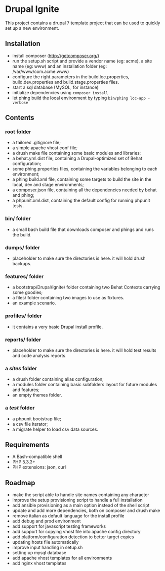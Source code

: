 Drupal Ignite
=============

This project contains a drupal 7 template project that can be used to quickly set up a new environment.


Installation
------------

* install composer (http://getcomposer.org/)
* run the setup.sh script and provide a vendor name (eg: acme), a site name (eg: www) and an installation folder (eg: /var/www/com.acme.www)
* configure the right parameters in the build.loc.properties, build.dev.properties and build.stage.properties files.
* start a sql database (MySQL, for instance)
* initialize dependencies using ```composer install```
* let phing build the local environment by typing ```bin/phing loc-app -verbose```


Contents
--------

### root folder

* a tailored .gitignore file;
* a simple apache vhost conf file;
* a drush make file containing some basic modules and libraries;
* a behat.yml.dist file, containing a Drupal-optimized set of Behat configuration;
* some phing.properties files, containing the variables belonging to each environment;
* a phing build.xml file, containing some targets to build the site in the local, dev and stage environments;
* a composer.json file, containing all the dependencies needed by behat and phing;
* a phpunit.xml.dist, containing the default config for running phpunit tests.

### bin/ folder

* a small bash build file that downloads composer and phings and runs the build.

### dumps/ folder

* placeholder to make sure the directories is here. it will hold drush backups.

### features/ folder

* a bootstrap/Drupal/Ignite/ folder containing two Behat Contexts carrying some goodies;
* a files/ folder containing two images to use as fixtures.
* an example scenario.

### profiles/ folder

* it contains a very basic Drupal install profile.

### reports/ folder

* placeholder to make sure the directories is here. it will hold test results and code analysis reports.

### a _sites_ folder

* a drush folder containing alias configuration;
* a modules folder containing basic subfolders layout for future modules and features;
* an empty themes folder.

### a _test_ folder

* a phpunit bootstrap file;
* a csv file iterator;
* a migrate helper to load csv data sources.


Requirements
------------
* A Bash-compatible shell
* PHP 5.3.3+
* PHP extensions: json, curl


Roadmap
-------

* make the script able to handle site names containing any character
* improve the setup provisioning script to handle a full installation
* add ansible provisioning as a main option instead of the shell script
* update and add more dependencies, both on composer and drush make
* remove italian as default language for the install profile
* add debug and prod environment
* add support for javascript testing frameworks
* add support for copying vhost file into apache config directory
* add platform/configuration detection to better target copies
* updating hosts file automatically
* improve input handling in setup.sh
* setting up mysql database
* add apache vhost templates for all environments
* add nginx vhost templates
